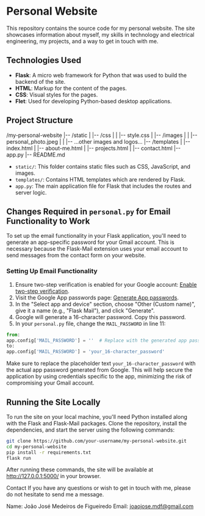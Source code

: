 # Personal Website

This repository contains the source code for my personal website. The site showcases information about myself, my skills in technology and electrical engineering, my projects, and a way to get in touch with me.

## Technologies Used

- **Flask**: A micro web framework for Python that was used to build the backend of the site.
- **HTML**: Markup for the content of the pages.
- **CSS**: Visual styles for the pages.
- **Flet**: Used for developing Python-based desktop applications.

## Project Structure

/my-personal-website
|-- /static
|   |-- /css
|   |   |-- style.css
|   |-- /images
|   |   |-- personal_photo.jpeg
|   |   |-- ...other images and logos...
|-- /templates
|   |-- index.html
|   |-- about-me.html
|   |-- projects.html
|   |-- contact.html
|-- app.py
|-- README.md

- `static/`: This folder contains static files such as CSS, JavaScript, and images.
- `templates/`: Contains HTML templates which are rendered by Flask.
- `app.py`: The main application file for Flask that includes the routes and server logic.

## Changes Required in `personal.py` for Email Functionality to Work
To set up the email functionality in your Flask application, you'll need to generate an app-specific password for your Gmail account. This is necessary because the Flask-Mail extension uses your email account to send messages from the contact form on your website.

### Setting Up Email Functionality

1. Ensure two-step verification is enabled for your Google account: [Enable two-step verification](https://myaccount.google.com/security).
2. Visit the Google App passwords page: [Generate App passwords](https://myaccount.google.com/apppasswords).
3. In the "Select app and device" section, choose "Other (Custom name)", give it a name (e.g., "Flask Mail"), and click "Generate".
4. Google will generate a 16-character password. Copy this password.
5. In your `personal.py` file, change the `MAIL_PASSWORD` in line 11:

```python
from:
app.config['MAIL_PASSWORD'] = ''  # Replace with the generated app password
to:
app.config['MAIL_PASSWORD'] = 'your_16-character_password'
```

Make sure to replace the placeholder text `your_16-character_password` with the actual app password generated from Google. This will help secure the application by using credentials specific to the app, minimizing the risk of compromising your Gmail account.


## Running the Site Locally

To run the site on your local machine, you'll need Python installed along with the Flask and Flask-Mail packages. Clone the repository, install the dependencies, and start the server using the following commands:

```bash
git clone https://github.com/your-username/my-personal-website.git
cd my-personal-website
pip install -r requirements.txt
flask run
```

After running these commands, the site will be available at http://127.0.0.1:5000/ in your browser.

Contact
If you have any questions or wish to get in touch with me, please do not hesitate to send me a message.

Name: João José Medeiros de Figueiredo
Email: joaojose.mdf@gmail.com
